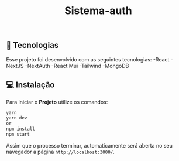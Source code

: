 <h1 align="center">
     Sistema-auth
</h1>

<br>

## :rocket: Tecnologias

Esse projeto foi desenvolvido com as seguintes tecnologias:
-React
-NextJS
-NextAuth
-React Mui
-Tailwind
-MongoDB
<br>

## 💻 Instalação

Para iniciar o **Projeto** utilize os comandos:

```bash
yarn
yarn dev
or
npm install
npm start
```
Assim que o processo terminar, automaticamente será aberta no seu navegador a página `http://localhost:3000/`.
